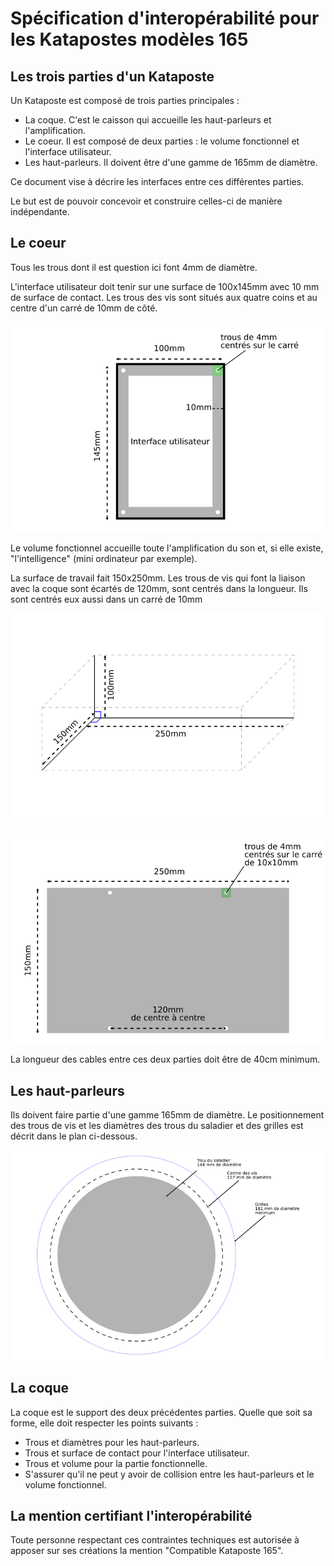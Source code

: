 Spécification d'interopérabilité pour les Katapostes modèles 165
================================================================


Les trois parties d'un Kataposte
--------------------------------

Un Kataposte est composé de trois parties principales :

- La coque. C'est le caisson qui accueille les haut-parleurs et l'amplification.
- Le coeur. Il est composé de deux parties : le volume fonctionnel et l'interface utilisateur.
- Les haut-parleurs. Il doivent être d'une gamme de 165mm de diamètre.

Ce document vise à décrire les interfaces entre ces différentes parties.

Le but est de pouvoir concevoir et construire celles-ci de manière indépendante.


Le coeur
--------

Tous les trous dont il est question ici font 4mm de diamètre.

L'interface utilisateur doit tenir sur une surface de 100x145mm avec 10 mm de surface de contact.
Les trous des vis sont situés aux quatre coins et au centre d'un carré de 10mm de côté.

![plan de la façade utilisateur](doc/images/interface-utilisateur.png)

Le volume fonctionnel accueille toute l'amplification du son et, si elle existe,
"l'intelligence" (mini ordinateur par exemple).

La surface de travail fait 150x250mm. Les trous de vis qui font la liaison avec
la coque sont écartés de 120mm, sont centrés dans la longueur. Ils sont centrés
eux aussi dans un carré de 10mm

![plan 3d du coeur](doc/images/coeur-3d.png)

![plan du coeur](doc/images/coeur.png)

La longueur des cables entre ces deux parties doit être de 40cm minimum.


Les haut-parleurs
-----------------

Ils doivent faire partie d'une gamme 165mm de diamètre. Le positionnement des trous de vis et les diamètres
des trous du saladier et des grilles est décrit dans le plan ci-dessous.

![plan du trou haut-parleur](doc/images/hp.png)


La coque
--------

La coque est le support des deux précédentes parties. Quelle que soit sa forme, elle
doit respecter les points suivants :

- Trous et diamètres pour les haut-parleurs.
- Trous et surface de contact pour l'interface utilisateur.
- Trous et volume pour la partie fonctionnelle.
- S'assurer qu'il ne peut y avoir de collision entre les haut-parleurs et le volume fonctionnel.


La mention certifiant l'interopérabilité
----------------------------------------

Toute personne respectant ces contraintes techniques est autorisée à apposer sur ses créations
la mention "Compatible Kataposte 165".
